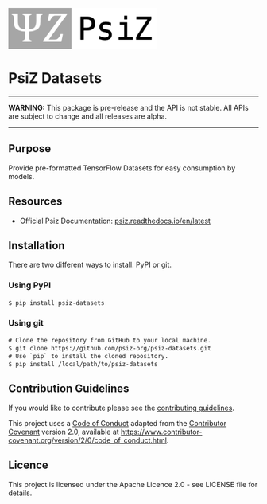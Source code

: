 ![PsiZ logo](docs/img/full_logo_300.png)

# PsiZ Datasets

---
**WARNING:** This package is pre-release and the API is not stable. All APIs are subject to change and all releases are alpha.

---

## Purpose
Provide pre-formatted TensorFlow Datasets for easy consumption by models.

## Resources
* Official Psiz Documentation: [psiz.readthedocs.io/en/latest](https://psiz.readthedocs.io/en/latest/)

## Installation
There are two different ways to install: PyPI or git.

### Using PyPI
```
$ pip install psiz-datasets
```

### Using git
```
# Clone the repository from GitHub to your local machine.
$ git clone https://github.com/psiz-org/psiz-datasets.git
# Use `pip` to install the cloned repository.
$ pip install /local/path/to/psiz-datasets
```

## Contribution Guidelines
If you would like to contribute please see the [contributing guidelines](CONTRIBUTING.md).

This project uses a [Code of Conduct](CODE.md) adapted from the [Contributor Covenant](https://www.contributor-covenant.org/)
version 2.0, available at <https://www.contributor-covenant.org/version/2/0/code_of_conduct.html>.

## Licence
This project is licensed under the Apache Licence 2.0 - see LICENSE file for details.
